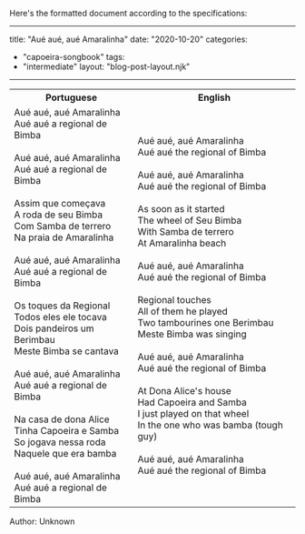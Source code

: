 Here's the formatted document according to the specifications:

---
title: "Aué aué, aué Amaralinha"
date: "2020-10-20"
categories: 
  - "capoeira-songbook"
tags: 
  - "intermediate"
layout: "blog-post-layout.njk"
---

<table class="capoeira-table">
    <tr class="header-row">
        <th>Portuguese</th>
        <th>English</th>
    </tr>
    <tr>
        <td>
        Aué aué, aué Amaralinha<br>
        Aué aué a regional de Bimba<br>
        <br>
        Aué aué, aué Amaralinha<br>
        Aué aué a regional de Bimba<br>
        <br>
        Assim que começava<br>
        A roda de seu Bimba<br>
        Com Samba de terrero<br>
        Na praia de Amaralinha<br>
        <br>
        Aué aué, aué Amaralinha<br>
        Aué aué a regional de Bimba<br>
        <br>
        Os toques da Regional<br>
        Todos eles ele tocava<br>
        Dois pandeiros um Berimbau<br>
        Meste Bimba se cantava<br>
        <br>
        Aué aué, aué Amaralinha<br>
        Aué aué a regional de Bimba<br>
        <br>
        Na casa de dona Alice<br>
        Tinha Capoeira e Samba<br>
        So jogava nessa roda<br>
        Naquele que era bamba<br>
        <br>
        Aué aué, aué Amaralinha<br>
        Aué aué a regional de Bimba
        </td>
        <td>
        Aué aué, aué Amaralinha<br>
        Aué aué the regional of Bimba<br>
        <br>
        Aué aué, aué Amaralinha<br>
        Aué aué the regional of Bimba<br>
        <br>
        As soon as it started<br>
        The wheel of Seu Bimba<br>
        With Samba de terrero<br>
        At Amaralinha beach<br>
        <br>
        Aué aué, aué Amaralinha<br>
        Aué aué the regional of Bimba<br>
        <br>
        Regional touches<br>
        All of them he played<br>
        Two tambourines one Berimbau<br>
        Meste Bimba was singing<br>
        <br>
        Aué aué, aué Amaralinha<br>
        Aué aué the regional of Bimba<br>
        <br>
        At Dona Alice's house<br>
        Had Capoeira and Samba<br>
        I just played on that wheel<br>
        In the one who was bamba (tough guy)<br>
        <br>
        Aué aué, aué Amaralinha<br>
        Aué aué the regional of Bimba
        </td>
    </tr>
</table>

<figcaption>
Author: Unknown
</figcaption>
